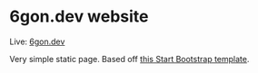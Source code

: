 # 6gon.dev website

Live: [6gon.dev](https://6gon.dev)

Very simple static page. Based off [this Start Bootstrap template](https://github.com/learning-zone/website-templates/tree/master/startbootstrap-freelancer-1.0.2).